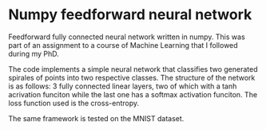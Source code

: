 # Numpy feedforward neural network

Feedforward fully connected neural network written in numpy. This was part of an assignment to a course of Machine Learning that I followed during my PhD.

The code implements a simple neural network that classifies two generated spirales of points into two respective classes. The structure of the network is as follows: 3 fully connected linear layers, two of which with a tanh acrivation funciton while the last one has a softmax activation funciton. The loss function used is the cross-entropy. 

The same framework is tested on the MNIST dataset.
